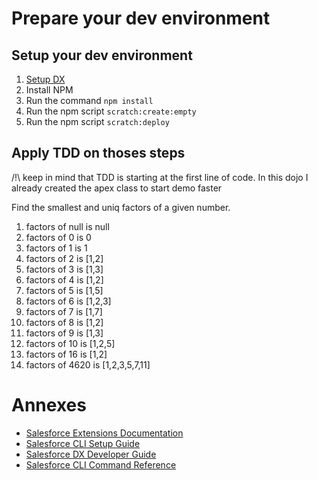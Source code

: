# Prepare your dev environment

## Setup your dev environment

1. [Setup DX](https://trailhead.salesforce.com/fr/content/learn/modules/sfdx_app_dev/sfdx_app_dev_setup_dx=)
2. Install NPM
3. Run the command `npm install `
4. Run the npm script `scratch:create:empty`
5. Run the npm script `scratch:deploy`

## Apply TDD on thoses steps

/!\ keep in mind that TDD is starting at the first line of code. In this dojo I already created the apex class to start demo faster

Find the smallest and uniq factors of a given number.

1. factors of null is null
2. factors of 0 is 0
3. factors of 1 is 1
4. factors of 2 is [1,2]
5. factors of 3 is [1,3]
6. factors of 4 is [1,2]
7. factors of 5 is [1,5]
8. factors of 6 is [1,2,3]
9. factors of 7 is [1,7]
10. factors of 8 is [1,2]
11. factors of 9 is [1,3]
12. factors of 10 is [1,2,5]
13. factors of 16 is [1,2]
14. factors of 4620 is [1,2,3,5,7,11]

# Annexes

-   [Salesforce Extensions Documentation](https://developer.salesforce.com/tools/vscode/)
-   [Salesforce CLI Setup Guide](https://developer.salesforce.com/docs/atlas.en-us.sfdx_setup.meta/sfdx_setup/sfdx_setup_intro.htm)
-   [Salesforce DX Developer Guide](https://developer.salesforce.com/docs/atlas.en-us.sfdx_dev.meta/sfdx_dev/sfdx_dev_intro.htm)
-   [Salesforce CLI Command Reference](https://developer.salesforce.com/docs/atlas.en-us.sfdx_cli_reference.meta/sfdx_cli_reference/cli_reference.htm)
